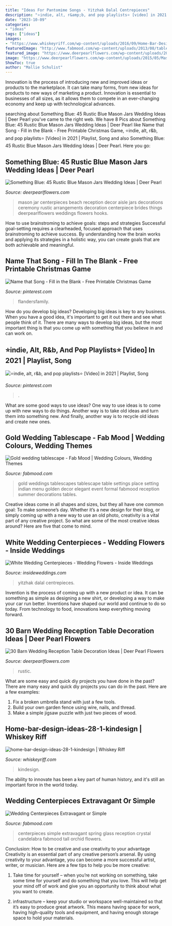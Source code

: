 ```yaml
---
title: "Ideas For Pantomime Songs - Yitzhak Dalal Centrepieces"
description: "⭐indie, alt, r&amp;b, and pop playlists⭐ [video] in 2021"
date: "2023-10-09"
categories:
- "ideas"
tags: ["ideas"]
images:
- "https://www.whiskeyriff.com/wp-content/uploads/2016/09/Home-Bar-Design-Ideas-28-1-Kindesign.jpg"
featuredImage: "http://www.fabmood.com/wp-content/uploads/2013/08/tablescapes15.jpg"
featured_image: "https://www.deerpearlflowers.com/wp-content/uploads/2015/04/rustic-bohemian-barn-wedding-table-ideas.jpg"
image: "https://www.deerpearlflowers.com/wp-content/uploads/2015/05/Mason-Jar-wedding-reception-decor-centerpieces-beach-wedding.jpg"
ShowToc: true
author: "Mallie Schulist"
---
```



Innovation is the process of introducing new and improved ideas or products to the marketplace. It can take many forms, from new ideas for products to new ways of marketing a product. Innovation is essential to businesses of all sizes, as it allows them to compete in an ever-changing economy and keep up with technological advances.

	

		
searching about Something Blue: 45 Rustic Blue Mason Jars Wedding Ideas | Deer Pearl you've came to the right web. We have 8 Pics about Something Blue: 45 Rustic Blue Mason Jars Wedding Ideas | Deer Pearl like Name that Song - Fill in the Blank - Free Printable Christmas Game, ⭐indie, alt, r&amp;b, and pop playlists⭐ [Video] in 2021 | Playlist, Song and also Something Blue: 45 Rustic Blue Mason Jars Wedding Ideas | Deer Pearl. Here you go:
		
    
## Something Blue: 45 Rustic Blue Mason Jars Wedding Ideas | Deer Pearl

<img loading=lazy src="https://www.deerpearlflowers.com/wp-content/uploads/2015/05/Mason-Jar-wedding-reception-decor-centerpieces-beach-wedding.jpg" onerror="this.onerror=null;this.src='https://tse4.mm.bing.net/th?id=OIP.Q9Onb77A4UNG6GeV5QPOQQHaLH&amp;pid=15.1';" alt="Something Blue: 45 Rustic Blue Mason Jars Wedding Ideas | Deer Pearl">

_Source: deerpearlflowers.com_

>mason jar centerpieces beach reception decor aisle jars decorations ceremony rustic arrangements decoration centerpiece brides things deerpearlflowers weddings flowers hooks. 

	

How to use brainstroming to achieve goals: steps and strategies
Successful goal-setting requires a clearheaded, focused approach that uses brainstroming to achieve success. By understanding how the brain works and applying its strategies in a holistic way, you can create goals that are both achievable and meaningful.

    
## Name That Song - Fill In The Blank - Free Printable Christmas Game

<img loading=lazy src="https://i.pinimg.com/736x/c0/18/63/c01863b160a47205543ac33f902b51a1.jpg" onerror="this.onerror=null;this.src='https://tse4.mm.bing.net/th?id=OIP.nbjiZYdgwdUt43wWFJAoqQHaMM&amp;pid=15.1';" alt="Name that Song - Fill in the Blank - Free Printable Christmas Game">

_Source: pinterest.com_

>flandersfamily. 

	

How do you develop big ideas?
Developing big ideas is key to any business. When you have a good idea, it's important to get it out there and see what people think of it. There are many ways to develop big ideas, but the most important thing is that you come up with something that you believe in and can work on.

    
## ⭐indie, Alt, R&amp;b, And Pop Playlists⭐ [Video] In 2021 | Playlist, Song

<img loading=lazy src="https://i.pinimg.com/736x/b4/bf/db/b4bfdb85bd704e006289d05af657fe0a.jpg" onerror="this.onerror=null;this.src='https://tse4.mm.bing.net/th?id=OIP.LmIt0q7ow2Iue-8kKU87vwAAAA&amp;pid=15.1';" alt="⭐indie, alt, r&amp;b, and pop playlists⭐ [Video] in 2021 | Playlist, Song">

_Source: pinterest.com_

>. 

	

What are some good ways to use ideas?
One way to use ideas is to come up with new ways to do things. Another way is to take old ideas and turn them into something new. And finally, another way is to recycle old ideas and create new ones.

    
## Gold Wedding Tablescape - Fab Mood | Wedding Colours, Wedding Themes

<img loading=lazy src="http://www.fabmood.com/wp-content/uploads/2013/08/tablescapes15.jpg" onerror="this.onerror=null;this.src='https://tse1.mm.bing.net/th?id=OIP.d0H_eko4Z_tklRC4Eio_ugHaLL&amp;pid=15.1';" alt="Gold wedding tablescape - Fab Mood | Wedding Colours, Wedding Themes">

_Source: fabmood.com_

>gold weddings tablescapes tablescape table settings place setting indian menu golden decor elegant event formal fabmood reception summer decorations tables. 

	

Creative ideas come in all shapes and sizes, but they all have one common goal: To make someone’s day. Whether it’s a new design for their blog, or simply coming up with a new way to use an old photo, creativity is a vital part of any creative project. So what are some of the most creative ideas around? Here are five that come to mind.

    
## White Wedding Centerpieces - Wedding Flowers - Inside Weddings

<img loading=lazy src="https://d1zpvjny0s6omk.cloudfront.net/media/fileupload/2013/07/16/WhiteCenterpiece1.jpg" onerror="this.onerror=null;this.src='https://tse2.mm.bing.net/th?id=OIP.O1bRjeiAGe0AB_1HTh69pAHaJ7&amp;pid=15.1';" alt="White Wedding Centerpieces - Wedding Flowers - Inside Weddings">

_Source: insideweddings.com_

>yitzhak dalal centrepieces. 

	

Invention is the process of coming up with a new product or idea. It can be something as simple as designing a new shirt, or developing a way to make your car run better. Inventions have shaped our world and continue to do so today. From technology to food, innovations keep everything moving forward.

    
## 30 Barn Wedding Reception Table Decoration Ideas | Deer Pearl Flowers

<img loading=lazy src="https://www.deerpearlflowers.com/wp-content/uploads/2015/04/rustic-bohemian-barn-wedding-table-ideas.jpg" onerror="this.onerror=null;this.src='https://tse4.mm.bing.net/th?id=OIP.jQ7si-KW5SLg9_il4I55JwHaLH&amp;pid=15.1';" alt="30 Barn Wedding Reception Table Decoration Ideas | Deer Pearl Flowers">

_Source: deerpearlflowers.com_

>rustic. 

	

What are some easy and quick diy projects you have done in the past?
There are many easy and quick diy projects you can do in the past. Here are a few examples:
1. Fix a broken umbrella stand with just a few tools.
2. Build your own garden fence using wire, nails, and thread.
3. Make a simple jigsaw puzzle with just two pieces of wood.

    
## Home-bar-design-ideas-28-1-kindesign | Whiskey Riff

<img loading=lazy src="https://www.whiskeyriff.com/wp-content/uploads/2016/09/Home-Bar-Design-Ideas-28-1-Kindesign.jpg" onerror="this.onerror=null;this.src='https://tse1.mm.bing.net/th?id=OIP.TjGGgYhGqUfQao05SEIwYwHaLH&amp;pid=15.1';" alt="home-bar-design-ideas-28-1-kindesign | Whiskey Riff">

_Source: whiskeyriff.com_

>kindesign. 

	

The ability to innovate has been a key part of human history, and it's still an important force in the world today.

    
## Wedding Centerpieces  Extravagant Or Simple 

<img loading=lazy src="https://www.fabmood.com/wp-content/uploads/2015/03/Wedding-centerpieces7.jpg" onerror="this.onerror=null;this.src='https://tse2.mm.bing.net/th?id=OIP.IFzrLSBUhZWLt9_rhj0rTAHaLH&amp;pid=15.1';" alt="Wedding Centerpieces  Extravagant or Simple ">

_Source: fabmood.com_

>centerpieces simple extravagant spring glass reception crystal candelabra fabmood tall orchid flowers. 

	

Conclusion: How to be creative and use creativity to your advantage
Creativity is an essential part of any creative person’s arsenal. By using creativity to your advantage, you can become a more successful artist, writer, or musician. Here are a few tips to help you be more creative:
1. Take time for yourself – when you’re not working on something, take some time for yourself and do something that you love. This will help get your mind off of work and give you an opportunity to think about what you want to create.

2. infrastructure – keep your studio or workspace well-maintained so that it’s easy to produce great artwork. This means having space for work, having high-quality tools and equipment, and having enough storage space to hold your materials.


